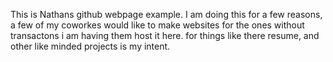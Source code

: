 This is Nathans github webpage example. 
I am doing this for a few reasons, 
a few of my coworkes would like to make websites
for the ones without transactons i am having them host it here.
for things like there resume, and other like minded projects is my intent.

